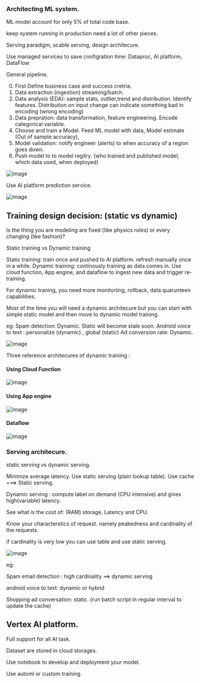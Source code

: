 ### Architecting ML system.
ML model account for only 5% of total code base.

keep system running in production need a lot of other pieces.

Serving paradigm, scable serving, design architecure.

Use managed services to save configration time: Dataproc, AI platform, DataFlow

General pipeline.

0. First Define business case and success cretria.
1. Data extraction (ingestion) streaming/batch.
2. Data analysis (EDA): sample stats, outlier,trend and distribution. Identify features. Distribution on input change can indicate something bad in encoding (wrong encoding)
3. Data prepration: data transformation, feature engineering. Encode categorical variable. 
4. Choose and train a Model. Feed ML model with data, Model estimate (Out of sample accuracy), 
5. Model validation: notify engineer (alerts) to when accuracy of a region goes down.
6. Push model to to model regitry. (who trained and published model, which data used, when deployed)

![image](https://user-images.githubusercontent.com/1594001/138536318-1c27c9c2-04ed-4d1f-865d-c437f1c8fcc9.png)


Use AI platform prediction service.


![image](https://user-images.githubusercontent.com/1594001/138536357-2252b870-73d7-4563-aa63-0b7f5e6a37b3.png)


Training design decision: (static vs dynamic)
----------

Is the thing you are modeling are fixed (like physics rules) or every changing (like fashion)?

Static training vs Dynamic training

Static training: train once and pushed to AI platform. refresh manually once in a while. 
Dynamic training: continously training as data comes in. Use cloud function, App engine, and dataflow to ingest new data and trigger re-training.

For dynamic traning, you need more monitoriing, rollback, data quarunteen capabilities.

Most of the time you will need a dynamic architecure but you can start with simple static model and then move to dynamic model training.

eg: 
Spam detection: Dynamic. Static will become stale soon.
Android voice to text : personalize (dynamic) , global (static)
Ad conversion rate: Dynamic.

![image](https://user-images.githubusercontent.com/1594001/138536759-ff9a2093-2dbc-41fa-a524-f850ed500782.png)

Three reference architecures of dynamic training :

#### Using Cloud Function
![image](https://user-images.githubusercontent.com/1594001/138536872-6796efac-f0bb-40b8-bd9e-9d8056482365.png)

#### Using App engine

![image](https://user-images.githubusercontent.com/1594001/138536918-9a86632c-f8ee-48c1-b6c6-c18d5faa9556.png)

#### Dataflow 

![image](https://user-images.githubusercontent.com/1594001/138536969-6d25f408-0de6-4c32-8e7a-ab0551468912.png)


### Serving architecure.
static serving vs dynamic serving.

Minimize average latency. Use static serving (plain lookup table). Use cache ===> Static serving.

Dynamic serving : compute label on demand (CPU intensive) and gives high(variable) latency.

See what is the cost of: (RAM) storage, Latency and CPU.

Know your characterstics of request. namely peakedness and cardinality of the requests.

if cardinality is very low you can use table and use static serving.

![image](https://user-images.githubusercontent.com/1594001/138538594-51e1c24e-e0aa-40e5-96eb-ed375cf8c7f6.png)

eg: 

Spam email detection : high cardinality ==> dynamic serving

android voice to text: dynamic or hybrid

Shopping ad conversation: static. (run batch script in regular interval to update the cache)

Vertex AI platform.
------------
Full support for all AI task.

Dataset are stored in cloud storages.

Use notebook to develop and deployment your model. 

Use automl or custom training. 















